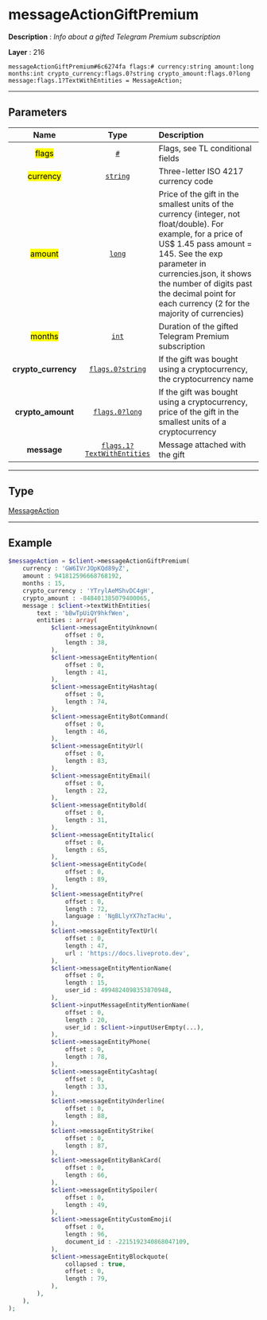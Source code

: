 # messageActionGiftPremium

**Description** : *Info about a gifted Telegram Premium subscription*

**Layer** : 216

```tl
messageActionGiftPremium#6c6274fa flags:# currency:string amount:long months:int crypto_currency:flags.0?string crypto_amount:flags.0?long message:flags.1?TextWithEntities = MessageAction;
```

---

## Parameters

| Name | Type | Description |
| :---: | :---: | :--- |
| <mark>flags</mark> | [`#`](type/#) | Flags, see TL conditional fields |
| <mark>currency</mark> | [`string`](type/string) | Three-letter ISO 4217 currency code |
| <mark>amount</mark> | [`long`](type/long) | Price of the gift in the smallest units of the currency (integer, not float/double). For example, for a price of US$ 1.45 pass amount = 145. See the exp parameter in currencies.json, it shows the number of digits past the decimal point for each currency (2 for the majority of currencies) |
| <mark>months</mark> | [`int`](type/int) | Duration of the gifted Telegram Premium subscription |
| **crypto_currency** | [`flags.0?string`](type/string) | If the gift was bought using a cryptocurrency, the cryptocurrency name |
| **crypto_amount** | [`flags.0?long`](type/long) | If the gift was bought using a cryptocurrency, price of the gift in the smallest units of a cryptocurrency |
| **message** | [`flags.1?TextWithEntities`](type/TextWithEntities) | Message attached with the gift |

---

## Type

[MessageAction](type/MessageAction)

---

## Example

```php
$messageAction = $client->messageActionGiftPremium(
	currency : 'GW6IVrJOpKQd89yZ',
	amount : 941812596668768192,
	months : 15,
	crypto_currency : 'YTrylAeMShvDC4gH',
	crypto_amount : -848401385079400065,
	message : $client->textWithEntities(
		text : 'bBwTpUiQY9hkfWen',
		entities : array(
			$client->messageEntityUnknown(
				offset : 0,
				length : 38,
			),
			$client->messageEntityMention(
				offset : 0,
				length : 41,
			),
			$client->messageEntityHashtag(
				offset : 0,
				length : 74,
			),
			$client->messageEntityBotCommand(
				offset : 0,
				length : 46,
			),
			$client->messageEntityUrl(
				offset : 0,
				length : 83,
			),
			$client->messageEntityEmail(
				offset : 0,
				length : 22,
			),
			$client->messageEntityBold(
				offset : 0,
				length : 31,
			),
			$client->messageEntityItalic(
				offset : 0,
				length : 65,
			),
			$client->messageEntityCode(
				offset : 0,
				length : 89,
			),
			$client->messageEntityPre(
				offset : 0,
				length : 72,
				language : 'NgBLlyYX7hzTacHu',
			),
			$client->messageEntityTextUrl(
				offset : 0,
				length : 47,
				url : 'https://docs.liveproto.dev',
			),
			$client->messageEntityMentionName(
				offset : 0,
				length : 15,
				user_id : 4994824098353870948,
			),
			$client->inputMessageEntityMentionName(
				offset : 0,
				length : 20,
				user_id : $client->inputUserEmpty(...),
			),
			$client->messageEntityPhone(
				offset : 0,
				length : 78,
			),
			$client->messageEntityCashtag(
				offset : 0,
				length : 33,
			),
			$client->messageEntityUnderline(
				offset : 0,
				length : 88,
			),
			$client->messageEntityStrike(
				offset : 0,
				length : 87,
			),
			$client->messageEntityBankCard(
				offset : 0,
				length : 66,
			),
			$client->messageEntitySpoiler(
				offset : 0,
				length : 49,
			),
			$client->messageEntityCustomEmoji(
				offset : 0,
				length : 96,
				document_id : -2215192340868047109,
			),
			$client->messageEntityBlockquote(
				collapsed : true,
				offset : 0,
				length : 79,
			),
		),
	),
);
```